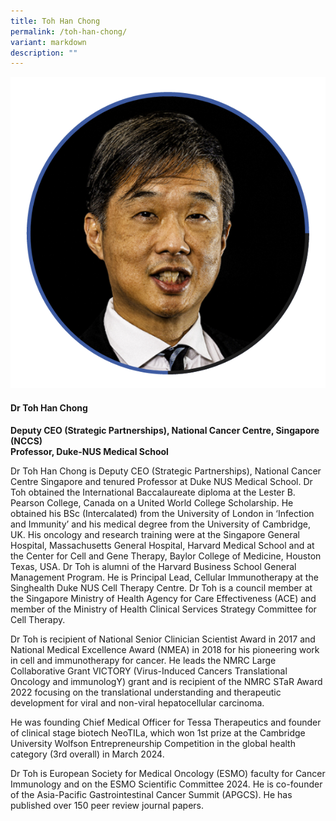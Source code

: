 ```yaml
---
title: Toh Han Chong
permalink: /toh-han-chong/
variant: markdown
description: ""
---
```

<div class="row">
<div class="col is-3">
<img src="/images/Speakers_TohHanChong.png">
</div>
<div class="col is-9 speaker-details">
	<h4><b>Dr Toh Han Chong</b></h4>
<b>Deputy CEO (Strategic Partnerships), National Cancer Centre, Singapore (NCCS)<br>
	Professor, Duke-NUS Medical School</b>
	
<p>Dr Toh Han Chong is Deputy CEO (Strategic Partnerships), National Cancer Centre Singapore and tenured Professor at Duke NUS Medical School. Dr Toh obtained the International Baccalaureate diploma at the Lester B. Pearson College, Canada on a United World College Scholarship. He obtained his BSc (Intercalated) from the University of London in ‘Infection and Immunity’ and his medical degree from the University of Cambridge, UK. His oncology and research training were at the Singapore General Hospital, Massachusetts General Hospital, Harvard Medical School and at the Center for Cell and Gene Therapy, Baylor College of Medicine, Houston Texas, USA. Dr Toh is alumni of the Harvard Business School General Management Program. He is Principal Lead, Cellular Immunotherapy at the Singhealth Duke NUS Cell Therapy Centre. Dr Toh is a council member at the Singapore Ministry of Health Agency for Care Effectiveness (ACE) and member of the Ministry of Health Clinical Services Strategy Committee for Cell Therapy. </p>
<p>Dr Toh is recipient of National Senior Clinician Scientist Award in 2017 and National Medical Excellence Award (NMEA) in 2018 for his pioneering work in cell and immunotherapy for cancer. He leads the NMRC Large Collaborative Grant VICTORY (Virus-Induced Cancers Translational Oncology and immunologY) grant and is recipient of the NMRC STaR Award 2022 focusing on the translational understanding and therapeutic development for viral and non-viral hepatocellular carcinoma.</p>
<p>He was founding Chief Medical Officer for Tessa Therapeutics and founder of clinical stage biotech NeoTILa, which won 1st prize at the Cambridge University Wolfson Entrepreneurship Competition in the global health category (3rd overall) in March 2024.</p>
<p>Dr Toh is European Society for Medical Oncology (ESMO) faculty for Cancer Immunology and on the ESMO Scientific Committee 2024. He is co-founder of the Asia-Pacific Gastrointestinal Cancer Summit (APGCS). He has published over 150 peer review journal papers.
</p>
</div></div>